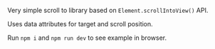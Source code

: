 Very simple scroll to library based on `Element.scrollIntoView()` API.

Uses data attributes for target and scroll position.

Run `npm i` and `npm run dev` to see example in browser.
